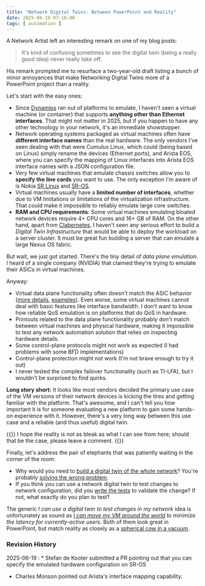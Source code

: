 ```yaml
---
title: "Network Digital Twins: Between PowerPoint and Reality"
date: 2025-06-19 07:16:00
tags: [ automation ]
---
```

A Network Artist left an interesting remark on one of my blog posts:

> It's kind of confusing sometimes to see the digital twin (being a really good idea) never really take off.

His remark prompted me to resurface a two-year-old draft listing a bunch of minor annoyances that make Networking Digital Twins more of a PowerPoint project than a reality.
<!--more-->
Let's start with the easy ones:

* Since [Dynamips](https://en.wikipedia.org/wiki/Dynamips) ran out of platforms to emulate, I haven't seen a virtual machine (or container) that supports **anything other than Ethernet interfaces**. That might not matter in 2025, but if you happen to have any other technology  in your network, it's an immediate showstopper.
* Network operating systems packaged as virtual machines often have **different interface names** than the real hardware. The only vendors I've seen dealing with that were Cumulus Linux, which could (being based on Linux) simply rename the devices (Ethernet ports), and Arista EOS, where you can specify the mapping of Linux interfaces into Arista EOS interface names with a JSON configuration file.
* Very few virtual machines that emulate chassis switches allow you to **specify the line cards** you want to use. The only exception I'm aware of is Nokia [SR Linux](https://containerlab.dev/manual/kinds/srl/#types) and [SR-OS](https://github.com/hellt/vrnetlab/tree/master/sros#variants).
* Virtual machines usually have a **limited number of interfaces**, whether due to VM limitations or limitations of the virtualization infrastructure. That could make it impossible to reliably emulate large core switches.
* **RAM and CPU requirements**: Some virtual machines emulating bloated network devices require 4+ CPU cores and 16+ GB of RAM. On the other hand, apart from [Clabernetes](https://containerlab.dev/manual/clabernetes/), I haven't seen any serious effort to build a *Digital Twin Infrastructure* that would be able to deploy the workload on a server cluster. It must be great fun building a server that can emulate a large Nexus OS fabric.

But wait, we just got started. There's the tiny detail of  *data plane emulation*. I heard of a single company (NVIDIA) that claimed they're trying to emulate their ASICs in virtual machines.

Anyway:

* Virtual data plane functionality often doesn't match the ASIC behavior ([more details](/2022/03/dataplane-quirks-virtual-devices/), [examples](/tag/netlab/#quirks)). Even worse, some virtual machines cannot deal with basic features like interface bandwidth. I don't want to know how reliable QoS emulation is on platforms that do QoS in hardware.
* Printouts related to the data plane functionality probably don't match between virtual machines and physical hardware, making it impossible to test any network automation solution that relies on inspecting hardware details.
* Some control-plane protocols might not work as expected (I had problems with some BFD implementations)
* Control-plane protection might not work (I'm not brave enough to try it out)
* I never tested the complex failover functionality (such as TI-LFA), but I wouldn't be surprised to find quirks.

**Long story short:** It looks like most vendors decided the primary use case of the VM versions of their network devices is kicking the tires and getting familiar with the platform. That's awesome, and I can't tell you how important it is for someone evaluating a new platform to gain some hands-on experience with it. However, there's a very long way between this use case and a reliable (and thus useful) digital twin.

{{<note>}}
I hope the reality is not as bleak as what I can see from here; should that be the case, please leave a comment.
{{</note>}}

Finally, let's address the pair of elephants that was patiently waiting in the corner of the room:

* Why would you need to [build a digital twin of the whole network](/2019/09/if-you-have-to-simulate-your-whole/)? You're probably [solving the wrong problem](/2022/04/digital-twin-powerpoint/).
* If you think you can use a network digital twin to test changes to network configuration, did you [write the tests](/2021/12/ci-cd-network-automation-tests/) to validate the change? If not, what exactly do you plan to test?

The generic *I can use a digital twin to test changes in my network* idea is unfortunately as sound as *[I can move my VM around the world](/2011/10/follow-sun-workload-mobility-get-lost/) to minimize the latency for currently-active users*. Both of them look great in PowerPoint, but match reality as closely as a [spherical cow in a vacuum](https://en.wikipedia.org/wiki/Spherical_cow).

### Revision History

2025-06-19
: * Stefan de Kooter submitted a PR pointing out that you can specify the emulated hardware configuration on SR-OS
  * Charles Monson pointed out Arista's interface mapping capability.